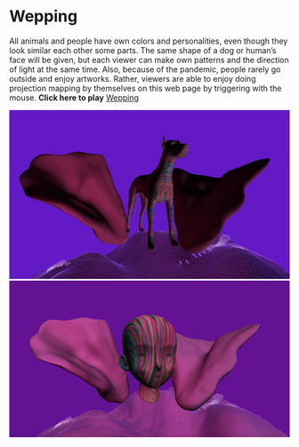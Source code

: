 # Wepping

All animals and people have own colors and personalities, even though they look similar each other some parts. The same shape of a dog or human’s face will be given, but each viewer can make own patterns and the direction of light at the same time.
Also, because of the pandemic, people rarely go outside and enjoy artworks. Rather, viewers are able to enjoy doing projection mapping by themselves on this web page by triggering with the mouse.
**Click here to play**
[Wepping](https://jtao7.github.io/p5.js_3dproject/)

![screen shot](readme_files/dog.png)
![screen shot](readme_files/head_.png)
